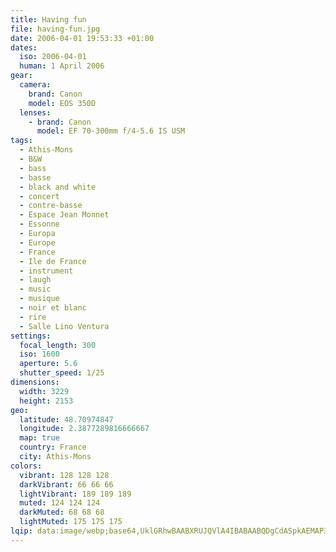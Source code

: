 ```yaml
---
title: Having fun
file: having-fun.jpg
date: 2006-04-01 19:53:33 +01:00
dates:
  iso: 2006-04-01
  human: 1 April 2006
gear:
  camera:
    brand: Canon
    model: EOS 350D
  lenses:
    - brand: Canon
      model: EF 70-300mm f/4-5.6 IS USM
tags:
  - Athis-Mons
  - B&W
  - bass
  - basse
  - black and white
  - concert
  - contre-basse
  - Espace Jean Monnet
  - Essonne
  - Europa
  - Europe
  - France
  - Ile de France
  - instrument
  - laugh
  - music
  - musique
  - noir et blanc
  - rire
  - Salle Lino Ventura
settings:
  focal_length: 300
  iso: 1600
  aperture: 5.6
  shutter_speed: 1/25
dimensions:
  width: 3229
  height: 2153
geo:
  latitude: 48.70974847
  longitude: 2.3877289816666667
  map: true
  country: France
  city: Athis-Mons
colors:
  vibrant: 128 128 128
  darkVibrant: 66 66 66
  lightVibrant: 189 189 189
  muted: 124 124 124
  darkMuted: 68 68 68
  lightMuted: 175 175 175
lqip: data:image/webp;base64,UklGRhwBAABXRUJQVlA4IBABAABQDgCdASpkAEMAP3GmyFs0tjIkMVKKgsAuCWkAAPZaclvkNRX+MK6qLUYeaflS7oKEa6mNpNNbfo4kh2m4s2+4hbgLVXSOgVZYSdGIe74sMRV9jV+ELxNz22An2UGnEBLtd2UlikTvauLG1pbIGXZnrb38jXO2pqJtBwAA/u+WrMdXQT1nk4twnimLMJVBsnwkXLGEm2mmSsR0Y/WwGpxqVNVQrXe6cBs7gagpzMbYgBulvmI7ABirLeoGY0XJE5iwn7Wifo0fCqKe+SSzxjQdFYUEyoUWlQ2SauwjVcSG8LUXu/HV2VCjDvG1vMl//kf31yti+dnxdqt4mYDw5VMh2pp9H2vaKOmL7YERN1wwAA==
---
```



